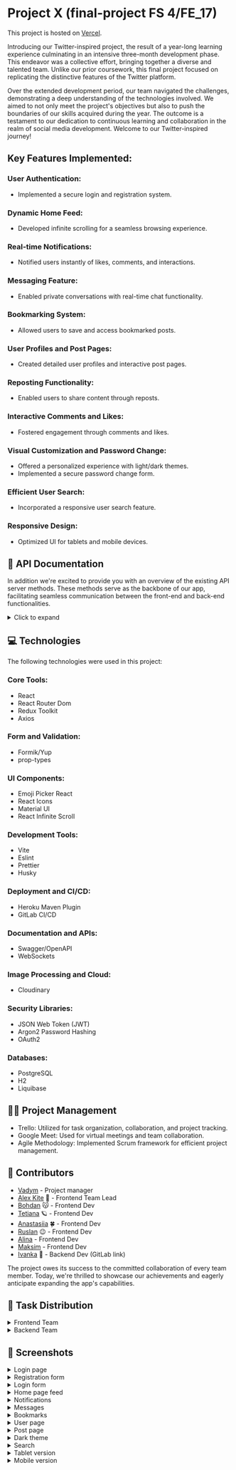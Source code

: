 # Project X (final-project FS 4/FE_17)

This project is hosted on [Vercel](https://twitter-two-roan.vercel.app/).<br/>

Introducing our Twitter-inspired project, the result of a year-long learning experience culminating in an intensive three-month development phase. This endeavor was a collective effort, bringing together a diverse and talented team. Unlike our prior coursework, this final project focused on replicating the distinctive features of the Twitter platform.

Over the extended development period, our team navigated the challenges, demonstrating a deep understanding of the technologies involved. We aimed to not only meet the project's objectives but also to push the boundaries of our skills acquired during the year. The outcome is a testament to our dedication to continuous learning and collaboration in the realm of social media development. Welcome to our Twitter-inspired journey!

## Key Features Implemented:

### User Authentication:

- Implemented a secure login and registration system.

### Dynamic Home Feed:

- Developed infinite scrolling for a seamless browsing experience.

### Real-time Notifications:

- Notified users instantly of likes, comments, and interactions.

### Messaging Feature:

- Enabled private conversations with real-time chat functionality.

### Bookmarking System:

- Allowed users to save and access bookmarked posts.

### User Profiles and Post Pages:

- Created detailed user profiles and interactive post pages.

### Reposting Functionality:

- Enabled users to share content through reposts.

### Interactive Comments and Likes:

- Fostered engagement through comments and likes.

### Visual Customization and Password Change:

- Offered a personalized experience with light/dark themes.
- Implemented a secure password change form.

### Efficient User Search:

- Incorporated a responsive user search feature.

### Responsive Design:

- Optimized UI for tablets and mobile devices.

## 📝 API Documentation

In addition we're excited to provide you with an overview of the existing API server methods. These methods serve as the backbone of our app, facilitating seamless communication between the front-end and back-end functionalities.

<details>
<summary>Click to expand</summary>

### API Endpoints

#### User Authentication:

- **POST `/auth/register`**: Register a new user with the provided credentials, specifying username, password, firstName, and lastName in the request body.
- **POST `/auth/refresh-token`**: Refresh the authentication token.
- **POST `/auth/login`**: Authenticate a user and obtain the authentication token.

#### Image Upload:

- **POST `/upload/bg_image`**: Upload a background image.
- **POST `/upload/avatar`**: Upload an avatar image.

#### Likes:

- **POST `/likes/like`**: Like a post.
- **DELETE `/likes/unlike`**: Remove a like from a post.

#### Subscriptions:

- **POST `/subscriptions`**: Subscribe to a user.
- **DELETE `/subscriptions`**: Unsubscribe from a user.

#### Users:

- **PUT `/users/update`**: Update user information.
- **POST `/users/change-password`**: Change the user's password.
- **GET `/users/{id}`**: Get user information by user id.
- **GET `/users/search`**: Search for users.
- **GET `/users/recommended`**: Get recommended users.
- **GET `/users/profile`**: Get the current user's profile.
- **GET `/users/followers`**: Get followers of a user.
- **GET `/users/followed`**: Get users followed by the current user.

#### Posts:

- **PUT `/posts/update`**: Edit a post.
- **POST `/posts/create`**: Create a new post or repost an existing post.
- **GET `/posts`**: Get posts by a specific user.
- **GET `/posts/replies`**: Get comments (replies) to a post.
- **GET `/posts/replied`**: Get posts that have been recently replied to by a user.
- **GET `/posts/post`**: Get a specific post by id.
- **GET `/posts/popular`**: Get popular posts.
- **GET `/posts/liked`**: Get posts that have been recently liked by a user.
- **GET `/posts/home`**: Get posts by the current user.
- **GET `/posts/feed`**: Get posts from users that the current user is following.
- **DELETE `/posts/delete`**: Delete a post.

#### Chats:

- **GET `/chats`**: Get a list of chats.
- **PUT `/chats`**: Add a new user to a chat.
- **POST `/chats`**: Create a new chat.
- **DELETE `/chats`**: Delete a chat (only for the creator).
- **GET `/chats/{id}`**: Get messages from a specific chat.
- **POST `/chats/{id}`**: Create new messages in a chat.
- **DELETE `/chats/leave-chat`**: Leave a chat.
- **DELETE `/chats/delete-user`**: Delete a user from a chat (only for the creator).

#### Settings:

- **GET `/settings`**: Get user settings.
- **POST `/settings`**: Save changes to user settings.

#### OAuth2 Controller:

- **POST `/oauth2/exchange-code/google`**: Exchange code for OAuth2 with Google.

#### Bookmarks:

- **GET `/bookmarks`**: Get posts added to bookmarks.
- **POST `/bookmarks`**: Add a post to bookmarks by passing postId.
- **DELETE `/bookmarks`**: Delete a post from bookmarks by passing postId.

#### Notifications:

- **GET `/notifications`**: Get notifications.
- **GET `/notifications/count`**: Get the count of notifications.

</details>

## 💻 Technologies

The following technologies were used in this project:

### Core Tools:

- React
- React Router Dom
- Redux Toolkit
- Axios

### Form and Validation:

- Formik/Yup
- prop-types

### UI Components:

- Emoji Picker React
- React Icons
- Material UI
- React Infinite Scroll

### Development Tools:

- Vite
- Eslint
- Prettier
- Husky

### Deployment and CI/CD:

- Heroku Maven Plugin
- GitLab CI/CD

### Documentation and APIs:

- Swagger/OpenAPI
- WebSockets

### Image Processing and Cloud:

- Cloudinary

### Security Libraries:

- JSON Web Token (JWT)
- Argon2 Password Hashing
- OAuth2

### Databases:

- PostgreSQL
- H2
- Liquibase

## 🧑‍💼 Project Management

- Trello: Utilized for task organization, collaboration, and project tracking.
- Google Meet: Used for virtual meetings and team collaboration.
- Agile Methodology: Implemented Scrum framework for efficient project management.

## 🐥 Contributors

- [Vadym](https://github.com/CodeVaDOs) - Project manager
- [Alex Kite](https://github.com/RobinKite) 🦅 - Frontend Team Lead
- [Bohdan](https://github.com/brightly-shining) 😽 - Frontend Dev
- [Tetiana](https://github.com/Tadimm) 🪐 - Frontend Dev
- [Anastasiia](https://github.com/Anastasia-A-2020) 🍀 - Frontend Dev
- [Ruslan](https://github.com/Ruslan07071990) 😉 - Frontend Dev
- [Alina](https://github.com/aldorad0) - Frontend Dev
- [Maksim](https://github.com/maksymchyzhevskyi) - Frontend Dev
- [Ivanka](https://gitlab.com/ivanka_hnybediuki) 🤯 - Backend Dev (GitLab link)

The project owes its success to the committed collaboration of every team member. Today, we're thrilled to showcase our achievements and eagerly anticipate expanding the app's capabilities.

## 📃 Task Distribution

<details>
<summary>Frontend Team</summary>

#### Alex Kite

- Frontend Team Lead.
- Implemented websockets for the project, facilitating notifications and chat functionality.
- Implemented deployment, full refactoring, and support for existing code.
- Handled organizational aspects and participated in almost every component.
- Assisted in addressing issues, solving problems, and fixing non-functional code.

#### Bohdan

- Configured the project and its structure.
- Conducted refactoring and created services: a client for server interaction and storage.
- Developed a confirmation modal window and functionality and visual aspects of chats.
- Transformed icons.

#### Tetiana

- Implemented date selection in forms, profile button, login and logout functionality.
- Worked on responsiveness and styles for the registration page.
- Created modal windows for login and registration forms, theme change, and notifications (via HTTP).
- Worked on reposts functionality.

#### Anastasiia

- Collaborated with Maxim on user search and recommendation window, subscription.
- Worked with Tania on notifications, reposts, and registration via Google mail.
- Contributed to layout and styles for the theme change modal window and action buttons in posts.
- Implemented theme change.
- Independently worked on bookmarks, navigation to the post author's page, post display on the user page, and styles for posts.

#### Ruslan

- Implemented home, post, and other user pages.
- Developed the ability to add posts, delete, like, comment, and delete comments.
- Created a modal window for creating a post, for displaying subscribers and those subscribed to.
- Worked on profile editing, user page, and implemented InfinityScroll.

#### Alina

- Focused on the application's responsiveness.
- Created the header and all its auxiliary parts.
- Worked on dark and light themes.

#### Maksym

- Implemented the ability to search and recommend users.
- Developed the password change form.

</details>
<details>
<summary>Backend Team</summary>

#### Ivanka

- Played a key role in the backend development, using Java and Spring Boot.
- Contributed to efficient CRUD operations with creating, reading, updating, and deleting objects through RESTful API.
- Handled database configuration and optimization using PostgreSQL and H2.
- Utilized Liquibase for managing database versions and ensuring migrations.
- Integrated Swagger and Springdoc for API documentation generation.
- Ensured high-level security through Spring Security and OAuth2.
- Developed WebSocket for bidirectional communication between the server and the client.
- Utilized Cloudinary for efficient image processing.
- Configured Maven for automated build, testing, and deployment on the Heroku platform.
- Successfully implemented GitLab CI/CD for automating code build, testing, and deployment.

</details>

## 📸 Screenshots

<details><summary>Login page</summary>
![Login page](https://imgur.com/qs8GcLN.png)
</details>

<details><summary>Registration form</summary>
![Registration form](https://imgur.com/HTKMbzT.png)
</details>

<details><summary>Login form</summary>
![Login form](https://imgur.com/vY2XtWf.png)
</details>

<details><summary>Home page feed</summary>
![Home page feed](https://imgur.com/0gFXao7.png)
</details>

<details><summary>Notifications</summary>
![Notifications](https://imgur.com/0L3VqBL.png)
</details>

<details><summary>Messages</summary>
![Chats](https://imgur.com/qr15r00.png) <br>
![Settings](https://imgur.com/NlWxiHI.png) <br>
![Create new chat modal](https://imgur.com/F2nS1TE.png) <br>
</details>

<details><summary>Bookmarks</summary>
![Bookmarks](https://imgur.com/diCMUrz.png)
</details>

<details><summary>User page</summary>
![User page](https://imgur.com/aB2wfrJ.png)
</details>

<details><summary>Post page</summary>
![Post page](https://imgur.com/5L8iyHd.png)
</details>

<details><summary>Dark theme</summary>
![Dark theme](https://imgur.com/yNycdMP.png)
</details>

<details><summary>Search</summary>
![Search](https://imgur.com/k2lOsKr.png)
</details>

<details><summary>Tablet version</summary>
![Tablet](https://imgur.com/dxypEYE.png)
</details>

<details><summary>Mobile version</summary>
![Mobile](https://imgur.com/NkxM1Aq.png)
</details>
